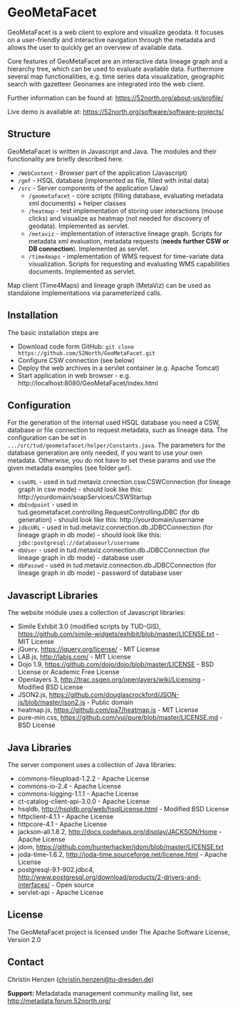 # GeoMetaFacet

GeoMetaFacet  is a web client to explore and visualize geodata. It focuses on a user-friendly and interactive navigation through the metadata and allows the user to quickly get an overview of available data.
 
Core features of GeoMetaFacet are an interactive data lineage graph and a hierarchy tree, which can be used to evaluate available data. Furthermore several map functionalities, e.g. time series data visualization, geographic search with gazetteer Geonames are integrated into the web client.

Further information can be found at: https://52north.org/about-us/profile/

Live demo is available at: https://52north.org/software/software-projects/

## Structure

GeoMetaFacet is written in Javascript and Java. The modules and their functionality are briefly described here.

* ``/WebContent`` - Browser part of the application (Javascript) 
* ``/gmf`` - HSQL database (implemented as file, filled with inital data)
* ``/src`` - Server components of the application (Java)
  * ``/geometafacet`` - core scripts (filling database, evaluating metadata xml documents) + helper classes
  * ``/heatmap`` - test implementation of storing user interactions (mouse clicks) and visualize as heatmap (not needed for discovery of geodata). Implemented as servlet.
  * ``/metaviz`` - implementation of interactive lineage graph. Scripts for metadata xml evaluation, metadata requests (**needs further CSW or DB connection**). Implemented as servlet.
  * ``/time4maps`` - implementation of WMS request for time-variate data visualization. Scripts for requesting and evaluating WMS capabilities documents. Implemented as servlet.

Map client (Time4Maps) and lineage graph (MetaViz) can be used as standalone implementations via parameterized calls.

## Installation

The basic installation steps are
* Download code form GitHub: ``git clone https://github.com/52North/GeoMetaFacet.git``
* Configure CSW connection (see below)
* Deploy the web archives in a servlet container (e.g. Apache Tomcat)
* Start application in web browser - e.g. http://localhost:8080/GeoMetaFacet/index.html

## Configuration

For the generation of the internal used HSQL database you need a CSW, database or file connection to request metadata, such as lineage data. The configuration can be set in ``.../src/tud/geometafacet/helper/Constants.java``. 
The parameters for the database generation are only needed, if you want to use your own metadata. Otherwise, you do not have to set these params and use the given metadata examples (see folder ``gmf``).

* ``cswURL`` - used in tud.metaviz.cnnection.csw.CSWConnection (for lineage graph in csw mode) - should look like this: http://yourdomain/soapServices/CSWStartup
* ``dbEndpoint`` - used in tud.geometafacet.controlling.RequestControllingJDBC (for db generation) - should look like this: http://yourdomain/username
* ``jdbcURL`` - used in tud.metaviz.connection.db.JDBCConnection (for lineage graph in db mode) - should look like this: ``jdbc:postgresql://databaseurl/username``
* ``dbUser`` - used in tud.metaviz.connection.db.JDBCConnection (for lineage graph in db mode) - database user
* ``dbPasswd`` - used in tud.metaviz.connection.db.JDBCConnection (for lineage graph in db mode) - password of database user

## Javascript Libraries

The website module uses a collection of Javascript libraries:

* Simile Exhibit 3.0 (modified scripts by TUD-GIS), https://github.com/simile-widgets/exhibit/blob/master/LICENSE.txt - MIT License
* jQuery, https://jquery.org/license/ - MIT License
* LAB.js, http://labjs.com/ - MIT License
* Dojo 1.9, https://github.com/dojo/dojo/blob/master/LICENSE - BSD License or Academic Free License
* Openlayers 3, http://trac.osgeo.org/openlayers/wiki/Licensing - Modified BSD License
* JSON2.js, https://github.com/douglascrockford/JSON-js/blob/master/json2.js - Public domain
* heatmap.js, https://github.com/pa7/heatmap.js - MIT License
* pure-min.css, https://github.com/yui/pure/blob/master/LICENSE.md - BSD License

## Java Libraries

The server component uses a collection of Java libraries:

* commons-fileupload-1.2.2 - Apache License
* commons-io-2.4 - Apache License
* commons-logging-1.1.1 - Apache License
* ct-catalog-client-api-3.0.0 - Apache License
* hsqldb, http://hsqldb.org/web/hsqlLicense.html - Modified BSD License
* httpclient-4.1.1 - Apache License
* httpcore-4.1 - Apache License
* jackson-all.1.8.2, http://docs.codehaus.org/display/JACKSON/Home - Apache License
* jdom, https://github.com/hunterhacker/jdom/blob/master/LICENSE.txt
* joda-time-1.6.2, http://joda-time.sourceforge.net/license.html - Apache License
* postgresql-9.1-902.jdbc4, http://www.postgresql.org/download/products/2-drivers-and-interfaces/ - Open source
* servlet-api - Apache License

## License

The GeoMetaFacet project is licensed under The Apache Software License, Version 2.0

## Contact

Christin Henzen (christin.henzen@tu-dresden.de)

**Support:** Metadatada management community mailing list, see http://metadata.forum.52north.org/
